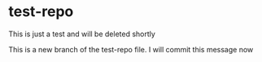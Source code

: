 # test-repo
This is just a test and will be deleted shortly

This is a new branch of the test-repo file.
I will commit this message now
